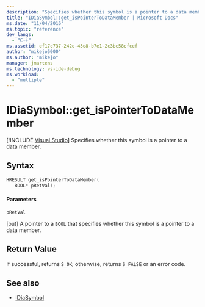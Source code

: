 ```yaml
---
description: "Specifies whether this symbol is a pointer to a data member."
title: "IDiaSymbol::get_isPointerToDataMember | Microsoft Docs"
ms.date: "11/04/2016"
ms.topic: "reference"
dev_langs:
  - "C++"
ms.assetid: ef17c737-242e-43e8-b7e1-2c3bc58cfcef
author: "mikejo5000"
ms.author: "mikejo"
manager: jmartens
ms.technology: vs-ide-debug
ms.workload:
  - "multiple"
---
```

# IDiaSymbol::get_isPointerToDataMember

 [!INCLUDE [Visual Studio](~/includes/applies-to-version/vs-not-mac.md)]
Specifies whether this symbol is a pointer to a data member.

## Syntax

```C++
HRESULT get_isPointerToDataMember(
   BOOL* pRetVal);
```

#### Parameters
 `pRetVal`

[out] A pointer to a `BOOL` that specifies whether this symbol is a pointer to a data member.

## Return Value
 If successful, returns `S_OK`; otherwise, returns `S_FALSE` or an error code.

## See also
- [IDiaSymbol](../../debugger/debug-interface-access/idiasymbol.md)
